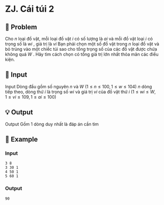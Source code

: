 # ZJ. Cái túi 2

## 📖 Problem

Cho
$n$
loại đồ vật, mỗi loại đồ vật
$i$
có số lượng là
$ai$
và mỗi đồ vật loại
$i$
có trọng số là
$wi$
, giá trị là
$vi$
Bạn phải chọn một số đồ vật trong
$n$
loại đồ vật và bỏ trúng vào một chiếc túi sao cho tổng trọng số của các đồ vật được chứa không quá
$W$
.
Hãy tìm cách chọn có tổng giá trị lớn nhất thỏa mãn các điều kiện.


## 🧩 Input

Input
Dòng đầu gồm số nguyên
$n$
và
$W$
$(1 ≤n≤ 100, 1 ≤w≤ 104)$
$n$
dòng tiếp theo, dòng thứ
$i$
là trọng số
$wi$
và giá trị
$vi$
của đồ vật thứ
$i$
$(1 ≤wi≤W, 1 ≤vi≤ 109, 1 ≤ai≤ 100)$


## 💡 Output

Output
Gồm
$1$
dòng duy nhất là đáp án cần tìm


## 🧠 Example

### Input

```text
3 8
3 30 1
4 50 1
5 60 1
```

### Output

```text
90
```


